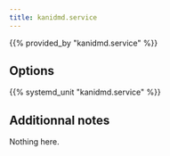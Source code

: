 ```yaml
---
title: kanidmd.service
---
```


{{% provided_by "kanidmd.service" %}}

## Options

{{% systemd_unit "kanidmd.service" %}}

## Additionnal notes

Nothing here.